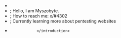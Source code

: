 - <introduction>
- ; Hello, I am Myszobyte.
- ; How to reach me: x/#4302
- ; Currently learning more about pentesting websites
-                 </introduction>
